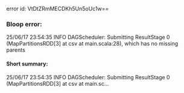 error id: VtDtZRmMECDKh5Un5oUc1w==
### Bloop error:

25/06/17 23:54:35 INFO DAGScheduler: Submitting ResultStage 0 (MapPartitionsRDD[3] at csv at main.scala:28), which has no missing parents
#### Short summary: 

25/06/17 23:54:35 INFO DAGScheduler: Submitting ResultStage 0 (MapPartitionsRDD[3] at csv at main.sc...
